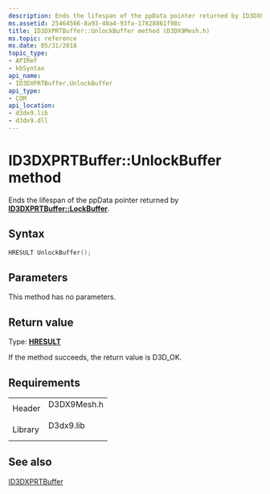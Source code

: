 ```yaml
---
description: Ends the lifespan of the ppData pointer returned by ID3DXPRTBuffer::LockBuffer.
ms.assetid: 25464566-8a93-48a4-93fa-17828861f98c
title: ID3DXPRTBuffer::UnlockBuffer method (D3DX9Mesh.h)
ms.topic: reference
ms.date: 05/31/2018
topic_type: 
- APIRef
- kbSyntax
api_name: 
- ID3DXPRTBuffer.UnlockBuffer
api_type: 
- COM
api_location: 
- d3dx9.lib
- d3dx9.dll
---
```


# ID3DXPRTBuffer::UnlockBuffer method

Ends the lifespan of the ppData pointer returned by [**ID3DXPRTBuffer::LockBuffer**](id3dxprtbuffer--lockbuffer.md).

## Syntax


```C++
HRESULT UnlockBuffer();
```



## Parameters

This method has no parameters.

## Return value

Type: **[**HRESULT**](https://msdn.microsoft.com/library/Bb401631(v=MSDN.10).aspx)**

If the method succeeds, the return value is D3D\_OK.

## Requirements



|                    |                                                                                        |
|--------------------|----------------------------------------------------------------------------------------|
| Header<br/>  | <dl> <dt>D3DX9Mesh.h</dt> </dl> |
| Library<br/> | <dl> <dt>D3dx9.lib</dt> </dl>   |



## See also

<dl> <dt>

[ID3DXPRTBuffer](id3dxprtbuffer.md)
</dt> </dl>

 

 




